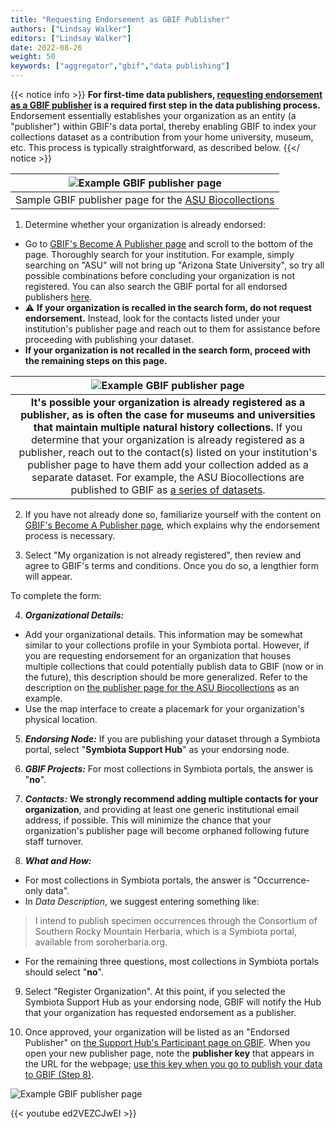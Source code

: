 ```yaml
---
title: "Requesting Endorsement as GBIF Publisher"
authors: ["Lindsay Walker"]
editors: ["Lindsay Walker"]
date: 2022-08-26
weight: 50
keywords: ["aggregator","gbif","data publishing"]
---
```


{{< notice info >}}
 **For first-time data publishers, [requesting endorsement as a GBIF publisher](https://www.gbif.org/become-a-publisher) is a required first step in the data publishing process.** Endorsement essentially establishes your organization as an entity (a "publisher") within GBIF's data portal, thereby enabling GBIF to index your collections dataset as a contribution from your home university, museum, etc. This process is typically straightforward, as described below.
{{</ notice >}}

| ![Example GBIF publisher page](/symbiota-docs/images/endorsementpublisherexample.png) |
|:--:|
| Sample GBIF publisher page for the [ASU Biocollections](https://www.gbif.org/publisher/814cdfb5-d4f8-4453-815f-ea5df98e76bf) |

1. Determine whether your organization is already endorsed:
* Go to [GBIF's Become A Publisher page](https://www.gbif.org/become-a-publisher) and scroll to the bottom of the page. Thoroughly search for your institution. For example, simply searching on "ASU" will not bring up "Arizona State University", so try all possible combinations before concluding your organization is not registered. You can also search the GBIF portal for all endorsed publishers [here](https://www.gbif.org/publisher/search). 
* ⚠️ **If your organization is recalled in the search form, do not request endorsement.** Instead, look for the contacts listed under your institution's publisher page and reach out to them for assistance before proceeding with publishing your dataset.
* **If your organization is not recalled in the search form, proceed with the remaining steps on this page.**

| ![Example GBIF publisher page](/symbiota-docs/images/endorsementpublisherexample2.png) |
|:--:|
| **It's possible your organization is already registered as a publisher, as is often the case for museums and universities that maintain multiple natural history collections.** If you determine that your organization is already registered as a publisher, reach out to the contact(s) listed on your institution's publisher page to have them add your collection added as a separate dataset. For example, the ASU Biocollections are published to GBIF as [a series of datasets](https://www.gbif.org/dataset/search?publishing_org=814cdfb5-d4f8-4453-815f-ea5df98e76bf). |

2. If you have  not already done so, familiarize yourself with the content on [GBIF's Become A Publisher page](https://www.gbif.org/become-a-publisher), which explains why the endorsement process is necessary. 

3.  Select "My organization is not already registered", then review and agree to GBIF's terms and conditions. Once you do so, a lengthier form will appear. 

To complete the form:

4. **_Organizational Details:_**
* Add your organizational details. This information may be somewhat similar to your collections profile in your Symbiota portal. However, if you are requesting endorsement for an organization that houses multiple collections that could potentially publish data to GBIF (now or in the future), this description should be more generalized. Refer to the description on [the publisher page for the ASU Biocollections](https://www.gbif.org/publisher/814cdfb5-d4f8-4453-815f-ea5df98e76bf) as an example.
* Use the map interface to create a placemark for your organization's physical location. 

5. **_Endorsing Node:_** If you are publishing your dataset through a Symbiota portal, select "**Symbiota Support Hub**" as your endorsing node.

6. **_GBIF Projects:_** For most collections in Symbiota portals, the answer is "**no**".

7. **_Contacts:_** **We strongly recommend adding multiple contacts for your organization**, and providing at least one generic institutional email address, if possible. This will minimize the chance that your organization's publisher page will become orphaned following future staff turnover. 

8. **_What and How:_**
* For most collections in Symbiota portals, the answer is "Occurrence-only data".
* In _Data Description_, we suggest entering something like: 
> I intend to publish specimen occurrences through the Consortium of Southern Rocky Mountain Herbaria, which is a Symbiota portal, available from soroherbaria.org.
* For the remaining three questions, most collections in Symbiota portals should select "**no**".

9. Select "Register Organization". At this point, if you selected the Symbiota Support Hub as your endorsing node, GBIF will notify the Hub that your organization has requested endorsement as a publisher.

10. Once approved, your organization will be listed as an "Endorsed Publisher" on [the Support Hub's Participant page on GBIF](https://www.gbif.org/participant/429). When you open your new publisher page, note the **publisher key** that appears in the URL for the webpage; [use this key when you go to publish your data to GBIF (Step 8)](https://biokic.github.io/symbiota-docs/coll_manager/data_publishing/gbif/).

![Example GBIF publisher page](/symbiota-docs/images/endorsementpublisherkey.png)

{{< youtube ed2VEZCJwEI >}}

  